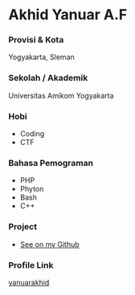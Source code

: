 # Akhid Yanuar A.F

### Provisi & Kota

Yogyakarta, Sleman

### Sekolah / Akademik

Universitas Amikom Yogyakarta

### Hobi

- Coding
- CTF

### Bahasa Pemograman

- PHP
- Phyton
- Bash 
- C++

### Project

- [See on my Github](https://github.com/yanuarakhid)

### Profile Link

[yanuarakhid](https://github.com/yanuarakhid)
